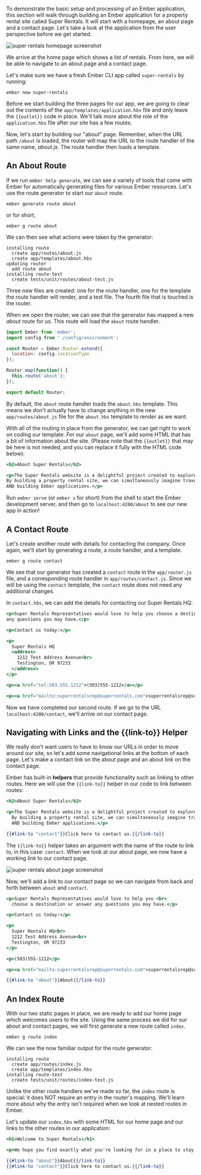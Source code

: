 To demonstrate the basic setup and processing of an Ember application, this section will walk through building an Ember application for a property rental site called Super Rentals.
It will start with a homepage, an about page and a contact page.
Let's take a look at the application from the user perspective before we get started.

![super rentals homepage screenshot](../../images/routes-and-templates/ember-super-rentals-index.png)

We arrive at the home page which shows a list of rentals.
From here, we will be able to navigate to an about page and a contact page.

Let's make sure we have a fresh Ember CLI app called `super-rentals` by running:

```shell
ember new super-rentals
```

Before we start building the three pages for our app,
we are going to clear out the contents of the `app/templates/application.hbs` file
and only leave the `{{outlet}}` code in place.
We'll talk more about the role of the `application.hbs` file after our site has a few routes.

Now, let's start by building our "about" page.
Remember, when the URL path `/about` is loaded,
the router will map the URL to the route handler of the same name, _about.js_.
The route handler then loads a template.

## An About Route

If we run `ember help generate`, we can see a variety of tools that come with Ember for automatically generating files for various Ember resources.
Let's use the route generator to start our `about` route.

```shell
ember generate route about
```

or for short,

```shell
ember g route about
```

We can then see what actions were taken by the generator:

```shell
installing route
  create app/routes/about.js
  create app/templates/about.hbs
updating router
  add route about
installing route-test
  create tests/unit/routes/about-test.js
```

Three new files are created: one for the route handler, one for the template the route handler will render,
and a test file.
The fourth file that is touched is the router.

When we open the router, we can see that the generator has mapped a new _about_ route for us.
This route will load the `about` route handler.

```app/router.js
import Ember from 'ember';
import config from './config/environment';

const Router = Ember.Router.extend({
  location: config.locationType
});

Router.map(function() {
  this.route('about');
});

export default Router;
```

By default, the `about` route handler loads the `about.hbs` template.
This means we don't actually have to change anything in the new `app/routes/about.js` file for the `about.hbs` template to render as we want.

With all of the routing in place from the generator, we can get right to work on coding our template.
For our `about` page, we'll add some HTML that has a bit of information about the site.  (Please note that the `{{outlet}}` that may be here is not needed, and you can replace it fully with the HTML code below):

```app/templates/about.hbs
<h2>About Super Rentals</h2>

<p>The Super Rentals website is a delightful project created to explore Ember.
By building a property rental site, we can simultaneously imagine traveling
AND building Ember applications.</p>
```

Run `ember serve` (or `ember s` for short) from the shell to start the Ember development server,
and then go to `localhost:4200/about` to see our new app in action!

## A Contact Route

Let's create another route with details for contacting the company.
Once again, we'll start by generating a route, a route handler, and a template.

```shell
ember g route contact
```

We see that our generator has created a `contact` route in the `app/router.js` file,
and a corresponding route handler in `app/routes/contact.js`.
Since we will be using the `contact` template, the `contact` route does not need any additional changes.

In `contact.hbs`, we can add the details for contacting our Super Rentals HQ:

```app/templates/contact.hbs
<p>Super Rentals Representatives would love to help you choose a destination or answer
any questions you may have.</p>

<p>Contact us today:</p>

<p>
  Super Rentals HQ
  <address>
    1212 Test Address Avenue<br>
    Testington, OR 97233
  </address>
</p>

<p><a href="tel:503.555.1212">(503)555-1212</a></p>

<p><a href="mailto:superrentalsrep@superrentals.com">superrentalsrep@superrentals.com</a></p>
```

Now we have completed our second route.
If we go to the URL `localhost:4200/contact`, we'll arrive on our contact page.

## Navigating with Links and the {{link-to}} Helper

We really don't want users to have to know our URLs in order to move around our site,
so let's add some navigational links at the bottom of each page.
Let's make a contact link on the about page and an about link on the contact page.

Ember has built-in **helpers** that provide functionality such as linking to other routes.
Here we will use the `{{link-to}}` helper in our code to link between routes:

```app/templates/about.hbs
<h2>About Super Rentals</h2>

<p>The Super Rentals website is a delightful project created to explore Ember.<br>
  By building a property rental site, we can simultaneously imagine traveling<br>
  AND building Ember applications.</p>

{{#link-to "contact"}}Click here to contact us.{{/link-to}}
```

The `{{link-to}}` helper takes an argument with the name of the route to link to, in this case: `contact`.
When we look at our about page, we now have a working link to our contact page.

![super rentals about page screenshot](../../images/routes-and-templates/ember-super-rentals-about.png)

Now, we'll add a link to our contact page so we can navigate from back and forth between `about` and `contact`.

```app/templates/contact.hbs
<p>Super Rentals Representatives would love to help you <br>
  choose a destination or answer any questions you may have.</p>

<p>Contact us today:</p>

<p>
  Super Rentals HQ<br>
  1212 Test Address Avenue<br>
  Testington, OR 97233
</p>

<p>(503)555-1212</p>

<p><a href="mailto:superrentalsrep@superrentals.com">superrentalsrep@superrentals.com</a></p>

{{#link-to "about"}}About{{/link-to}}
```

## An Index Route

With our two static pages in place, we are ready to add our home page which welcomes users to the site.
Using the same process we did for our about and contact pages, we will first generate a new route called `index`.

```shell
ember g route index
```

We can see the now familiar output for the route generator:

```shell
installing route
  create app/routes/index.js
  create app/templates/index.hbs
installing route-test
  create tests/unit/routes/index-test.js
```

Unlike the other route handlers we've made so far, the `index` route is special:
it does NOT require an entry in the router's mapping.
We'll learn more about why the entry isn't required when we look at nested routes in Ember.

Let's update our `index.hbs` with some HTML for our home page and our links to the other routes in our application:

```app/templates/index.hbs
<h1>Welcome to Super Rentals</h1>

<p>We hope you find exactly what you're looking for in a place to stay.</p>

{{#link-to "about"}}About{{/link-to}}
{{#link-to "contact"}}Click here to contact us.{{/link-to}}
```
